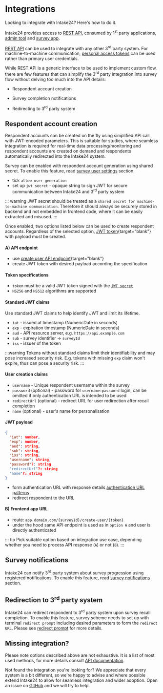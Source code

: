 # Integrations

Looking to integrate with Intake24? Here's how to do it.

Intake24 provides access to [REST API](/api/), consumed by 1<sup>st</sup> party applications, [admin tool](/admin/) and [survey app](/survey/).

[REST API](/api/) can be used to integrate with any other 3<sup>rd</sup> party system. For machine-to-machine communication, [personal access tokens](/admin/user/personal-access-tokens) can be used rather than primary user credentials.

While REST API is a generic interface to be used to implement custom flow, there are few features that can simplify the 3<sup>rd</sup> party integration into survey flow without delving too much into the API details:

- Respondent account creation

- Survey completion notifications

- Redirecting to 3<sup>rd</sup> party system

## Respondent account creation

Respondent accounts can be created on the fly using simplified API call with JWT-encoded parameters. This is suitable for studies, where seamless integration is required for real-time data processing/monitoring and respondent accounts are created on demand and respondents automatically redirected into the Intake24 system.

Survey can be enabled with respondent account generation using shared secret. To enable this feature, read [survey user settings](/admin/surveys/#users-settings) section.

- tick `allow user generation`
- set up `jwt secret` - opaque string to sign JWT for secure communication between Intake24 and 3<sup>rd</sup> party system

::: warning
JWT secret should be treated as a `shared secret for machine-to-machine communication`. Therefore it should always be securely stored in backend and not embedded in frontend code, where it can be easily extracted and misused.
:::

Once enabled, two options listed below can be used to create respondent accounts. Regardless of the selected option, [JWT token](/open-api.html#tag/survey/post/surveys/{slug}/create-user){target="blank"} with payload must be created.

#### A) API endpoint

- use [create user API endpoint](/open-api.html#tag/survey/post/surveys/{slug}/create-user){target="blank"}
- create JWT token with desired payload according the specification

#### Token specifications

- `token` must be a valid JWT token signed with the [`JWT secret`](/admin/surveys/#users-settings)
- `HS256` and `HS512` algorithms are supported

#### Standard JWT claims

Use standard JWT claims to help identify JWT and limit its lifetime.

- `iat` - issued at timestamp (NumericDate in seconds)
- `exp` - expiration timestamp (NumericDate in seconds)
- `aud` - API resource server, e.g. `https://api.example.com`
- `sub` - survey identifier -> `surveyId`
- `iss` - issuer of the token

:::warning
Tokens without standard claims limit their identifiability and may pose increased security risk. E.g. tokens with missing `exp` claim won't expire, thus can pose a security risk.
:::

#### User creation claims

- `username` - Unique respondent username within the survey
- `password` (optional) - password for `username:password` login, can be omitted if only authentication URL is intended to be used
- `redirectUrl` (optional) - redirect URL for user redirection after recall completion
- `name` (optional) - user's name for personalisation

#### JWT payload

```json
{
  "iat": number,
  "exp": number,
  "aud": string,
  "sub": string,
  "iss": string,
  "username": string,
  "password"?: string
  "redirectUrl"?: string
  "name"?: string
}
```

- form authentication URL with response details [authentication URL patterns](/admin/surveys/#authentication-urls)
- redirect respondent to the URL

#### B) Frontend app URL

- route: `app.domain.com/{surveyId}/create-user/{token}`
- under the hood same API endpoint is used as in `option A` and user is directly authenticated

::: tip
Pick suitable option based on integration use case, depending whether you need to process API response (`A`) or not (`B`).
:::

## Survey notifications

Intake24 can notify 3<sup>rd</sup> party system about survey progression using registered notifications. To enable this feature, read [survey notifications](/admin/surveys/#notifications) section.

## Redirection to 3<sup>rd</sup> party system

Intake24 can redirect respondent to 3<sup>rd</sup> party system upon survey recall completion. To enable this feature, survey scheme needs to set up with terminal `redirect prompt` including desired parameters to form the `redirect URL`. Please see [redirect prompt](/admin/surveys/prompt-types.html#redirect-prompt) for more details.

## Missing integration?

Please note options described above are not exhaustive. It is a list of most used methods, for more details consult [API documentation](/api/).

Not found the integration you're looking for? We appreciate that every system is a bit different, so we're happy to advise and where possible extend Intake24 to allow for seamless integration and wider adoption. Open an issue on [GitHub](https://github.com/MRC-Epid-it24/intake24/issues) and we will try to help.
